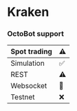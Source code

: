 # Kraken

### OctoBot support

| Spot trading | ⚠  |
| :--- | :--- |
| Simulation | ✅ |
| REST | ⚠  |
| Websocket | 🚧  |
| Testnet | ❌  |

### 

